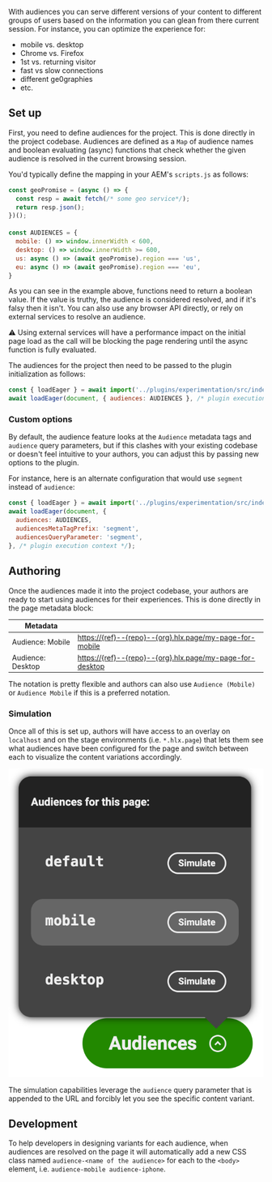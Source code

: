 With audiences you can serve different versions of your content to different groups of users based on the information you can glean from there current session. For instance, you can optimize the experience for:
- mobile vs. desktop
- Chrome vs. Firefox
- 1st vs. returning visitor
- fast vs slow connections
- different ge0graphies
- etc.

## Set up

First, you need to define audiences for the project. This is done directly in the project codebase. Audiences are defined as a `Map` of audience names and boolean evaluating (async) functions that check whether the given audience is resolved in the current browsing session.

You'd typically define the mapping in your AEM's `scripts.js` as follows:
```js
const geoPromise = (async () => {
  const resp = await fetch(/* some geo service*/);
  return resp.json();
})();

const AUDIENCES = {
  mobile: () => window.innerWidth < 600,
  desktop: () => window.innerWidth >= 600,
  us: async () => (await geoPromise).region === 'us',
  eu: async () => (await geoPromise).region === 'eu',
}
```

As you can see in the example above, functions need to return a boolean value. If the value is truthy, the audience is considered resolved, and if it's falsy then it isn't. You can also use any browser API directly, or rely on external services to resolve an audience.

:warning: Using external services will have a performance impact on the initial page load as the call will be blocking the page rendering until the async function is fully evaluated.

The audiences for the project then need to be passed to the plugin initialization as follows:

```js
const { loadEager } = await import('../plugins/experimentation/src/index.js');
await loadEager(document, { audiences: AUDIENCES }, /* plugin execution context */);
```

### Custom options

By default, the audience feature looks at the `Audience` metadata tags and `audience` query parameters, but if this clashes with your existing codebase or doesn't feel intuitive to your authors, you can adjust this by passing new options to the plugin.

For instance, here is an alternate configuration that would use `segment` instead of `audience`:
```js
const { loadEager } = await import('../plugins/experimentation/src/index.js');
await loadEager(document, {
  audiences: AUDIENCES,
  audiencesMetaTagPrefix: 'segment',
  audiencesQueryParameter: 'segment',
}, /* plugin execution context */);
```

## Authoring

Once the audiences made it into the project codebase, your authors are ready to start using audiences for their experiences.
This is done directly in the page metadata block:

| Metadata          |                                                               |
|-------------------|---------------------------------------------------------------|
| Audience: Mobile  | [https://{ref}--{repo}--{org}.hlx.page/my-page-for-mobile]()  |
| Audience: Desktop | [https://{ref}--{repo}--{org}.hlx.page/my-page-for-desktop]() |

The notation is pretty flexible and authors can also use `Audience (Mobile)` or `Audience Mobile` if this is a preferred notation.

### Simulation

Once all of this is set up, authors will have access to an overlay on `localhost` and on the stage environments (i.e. `*.hlx.page`) that lets them see what audiences have been configured for the page and switch between each to visualize the content variations accordingly.

![audience overlay](./images/audiences-overlay.png)

The simulation capabilities leverage the `audience` query parameter that is appended to the URL and forcibly let you see the specific content variant.

## Development

To help developers in designing variants for each audience, when audiences are resolved on the page it will automatically add a new CSS class named `audience-<name of the audience>` for each to the `<body>` element, i.e. `audience-mobile audience-iphone`.

